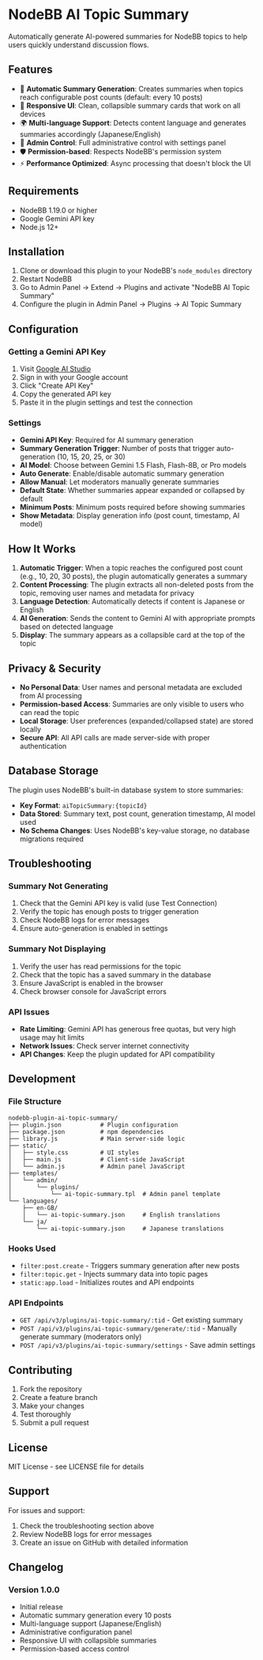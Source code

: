 # NodeBB AI Topic Summary

Automatically generate AI-powered summaries for NodeBB topics to help users quickly understand discussion flows.

## Features

- 🤖 **Automatic Summary Generation**: Creates summaries when topics reach configurable post counts (default: every 10 posts)
- 📱 **Responsive UI**: Clean, collapsible summary cards that work on all devices
- 🌍 **Multi-language Support**: Detects content language and generates summaries accordingly (Japanese/English)
- 🔧 **Admin Control**: Full administrative control with settings panel
- 🛡️ **Permission-based**: Respects NodeBB's permission system
- ⚡ **Performance Optimized**: Async processing that doesn't block the UI

## Requirements

- NodeBB 1.19.0 or higher
- Google Gemini API key
- Node.js 12+ 

## Installation

1. Clone or download this plugin to your NodeBB's `node_modules` directory
2. Restart NodeBB
3. Go to Admin Panel → Extend → Plugins and activate "NodeBB AI Topic Summary"
4. Configure the plugin in Admin Panel → Plugins → AI Topic Summary

## Configuration

### Getting a Gemini API Key

1. Visit [Google AI Studio](https://makersuite.google.com/app/apikey)
2. Sign in with your Google account
3. Click "Create API Key"
4. Copy the generated API key
5. Paste it in the plugin settings and test the connection

### Settings

- **Gemini API Key**: Required for AI summary generation
- **Summary Generation Trigger**: Number of posts that trigger auto-generation (10, 15, 20, 25, or 30)
- **AI Model**: Choose between Gemini 1.5 Flash, Flash-8B, or Pro models
- **Auto Generate**: Enable/disable automatic summary generation
- **Allow Manual**: Let moderators manually generate summaries
- **Default State**: Whether summaries appear expanded or collapsed by default
- **Minimum Posts**: Minimum posts required before showing summaries
- **Show Metadata**: Display generation info (post count, timestamp, AI model)

## How It Works

1. **Automatic Trigger**: When a topic reaches the configured post count (e.g., 10, 20, 30 posts), the plugin automatically generates a summary
2. **Content Processing**: The plugin extracts all non-deleted posts from the topic, removing user names and metadata for privacy
3. **Language Detection**: Automatically detects if content is Japanese or English
4. **AI Generation**: Sends the content to Gemini AI with appropriate prompts based on detected language
5. **Display**: The summary appears as a collapsible card at the top of the topic

## Privacy & Security

- **No Personal Data**: User names and personal metadata are excluded from AI processing
- **Permission-based Access**: Summaries are only visible to users who can read the topic
- **Local Storage**: User preferences (expanded/collapsed state) are stored locally
- **Secure API**: All API calls are made server-side with proper authentication

## Database Storage

The plugin uses NodeBB's built-in database system to store summaries:

- **Key Format**: `aiTopicSummary:{topicId}`
- **Data Stored**: Summary text, post count, generation timestamp, AI model used
- **No Schema Changes**: Uses NodeBB's key-value storage, no database migrations required

## Troubleshooting

### Summary Not Generating

1. Check that the Gemini API key is valid (use Test Connection)
2. Verify the topic has enough posts to trigger generation
3. Check NodeBB logs for error messages
4. Ensure auto-generation is enabled in settings

### Summary Not Displaying

1. Verify the user has read permissions for the topic
2. Check that the topic has a saved summary in the database
3. Ensure JavaScript is enabled in the browser
4. Check browser console for JavaScript errors

### API Issues

- **Rate Limiting**: Gemini API has generous free quotas, but very high usage may hit limits
- **Network Issues**: Check server internet connectivity
- **API Changes**: Keep the plugin updated for API compatibility

## Development

### File Structure

```
nodebb-plugin-ai-topic-summary/
├── plugin.json           # Plugin configuration
├── package.json          # npm dependencies
├── library.js            # Main server-side logic
├── static/
│   ├── style.css         # UI styles
│   ├── main.js           # Client-side JavaScript
│   └── admin.js          # Admin panel JavaScript
├── templates/
│   └── admin/
│       └── plugins/
│           └── ai-topic-summary.tpl  # Admin panel template
└── languages/
    ├── en-GB/
    │   └── ai-topic-summary.json     # English translations
    └── ja/
        └── ai-topic-summary.json     # Japanese translations
```

### Hooks Used

- `filter:post.create` - Triggers summary generation after new posts
- `filter:topic.get` - Injects summary data into topic pages
- `static:app.load` - Initializes routes and API endpoints

### API Endpoints

- `GET /api/v3/plugins/ai-topic-summary/:tid` - Get existing summary
- `POST /api/v3/plugins/ai-topic-summary/generate/:tid` - Manually generate summary (moderators only)
- `POST /api/v3/plugins/ai-topic-summary/settings` - Save admin settings

## Contributing

1. Fork the repository
2. Create a feature branch
3. Make your changes
4. Test thoroughly
5. Submit a pull request

## License

MIT License - see LICENSE file for details

## Support

For issues and support:
1. Check the troubleshooting section above
2. Review NodeBB logs for error messages
3. Create an issue on GitHub with detailed information

## Changelog

### Version 1.0.0
- Initial release
- Automatic summary generation every 10 posts
- Multi-language support (Japanese/English)
- Administrative configuration panel
- Responsive UI with collapsible summaries
- Permission-based access control